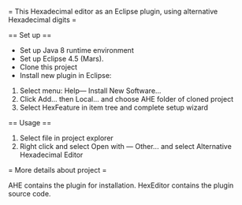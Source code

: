 = This Hexadecimal editor as an Eclipse plugin, using alternative Hexadecimal digits =

== Set up ==
* Set up Java 8 runtime environment
* Set up Eclipse 4.5 (Mars).
* Clone this project
* Install new plugin in Eclipse:
1. Select menu: Help— Install New Software...
2. Click Add... then Local... and choose AHE folder of cloned project
3. Select HexFeature in item tree and complete setup wizard

== Usage ==
1. Select file in project explorer
2. Right click and select Open with — Other... and select Alternative Hexadecimal Editor

= More details about project =

AHE contains the plugin for installation.
HexEditor contains the plugin source code.
